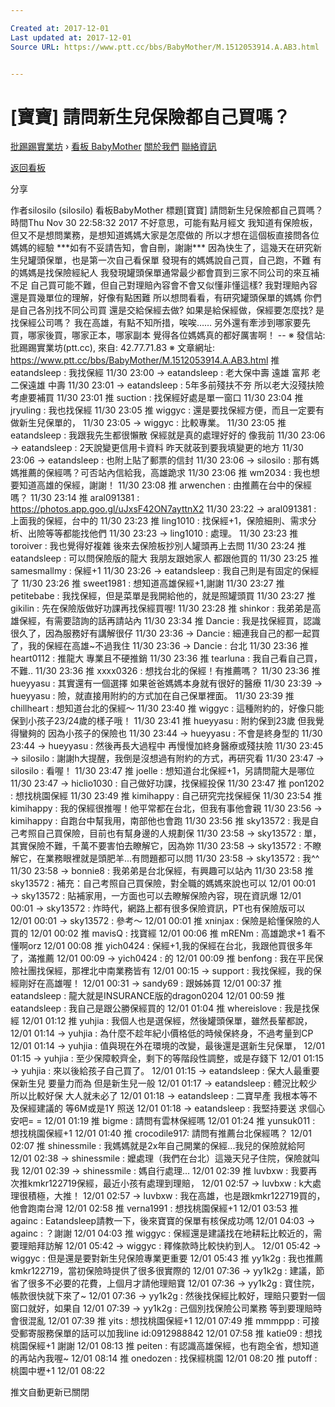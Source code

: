 ```yaml
---

Created at: 2017-12-01
Last updated at: 2017-12-01
Source URL: https://www.ptt.cc/bbs/BabyMother/M.1512053914.A.AB3.html


---
```


# [寶寶] 請問新生兒保險都自己買嗎？


[批踢踢實業坊](https://www.ptt.cc/) › [看板 BabyMother](https://www.ptt.cc/bbs/BabyMother/index.html) [關於我們](https://www.ptt.cc/about.html) [聯絡資訊](https://www.ptt.cc/contact.html)

[返回看板](https://www.ptt.cc/bbs/BabyMother/index.html)

分享

作者silosilo (silosilo)
看板BabyMother
標題\[寶寶\] 請問新生兒保險都自己買嗎？
時間Thu Nov 30 22:58:32 2017
不好意思，可能有點月經文 我知道有保險板，但又不是想問業務，是想知道媽媽大家是怎麼做的 所以才想在這個板直接問各位媽媽的經驗 \*\*\*如有不妥請告知，會自刪，謝謝\*\*\* 因為快生了，這幾天在研究新生兒罐頭保單，也是第一次自己看保單 發現有的媽媽說自己買，自己跑，不難 有的媽媽是找保險經紀人 我發現罐頭保單通常最少都會買到三家不同公司的來互補不足 自己買可能不難，但自己對理賠內容會不會又似懂非懂這樣? 我對理賠內容還是買幾單位的理解，好像有點困難 所以想問看看，有研究罐頭保單的媽媽 你們是自己各別找不同公司買 還是交給保經去做? 如果是給保經做，保經要怎麼找? 是找保經公司嗎？ 我在高雄，有點不知所措，唉唉…… 另外還有牽涉到哪家要先買，哪家後買，哪家正本，哪家副本 覺得各位媽媽真的都好厲害啊！ -- ※ 發信站: 批踢踢實業坊(ptt.cc), 來自: 42.77.71.83 ※ 文章網址: <https://www.ptt.cc/bbs/BabyMother/M.1512053914.A.AB3.html>
推 eatandsleep : 我找保經 11/30 23:00
→ eatandsleep : 老大保中壽 遠雄 富邦 老二保遠雄 中壽 11/30 23:01
→ eatandsleep : 5年多前殘扶不夯 所以老大沒殘扶險 考慮要補買 11/30 23:01
推 suction : 找保經好處是單一窗口 11/30 23:04
推 jryuling : 我也找保經 11/30 23:05
推 wiggyc : 還是要找保經方便，而且一定要有做新生兒保單的， 11/30 23:05
→ wiggyc : 比較專業。 11/30 23:05
推 eatandsleep : 我跟我先生都很懶散 保經就是真的處理好好的 像我前 11/30 23:06
→ eatandsleep : 2天說變更信用卡資料 昨天就荍到要我填變更的地方 11/30 23:06
→ eatandsleep : 也附上貼了郵票的信封 11/30 23:06
→ silosilo : 那有媽媽推薦的保經嗎？可否站內信給我，高雄跪求 11/30 23:06
推 wm2034 : 我也想要知道高雄的保經，謝謝！ 11/30 23:08
推 arwenchen : 由推薦在台中的保經嗎？ 11/30 23:14
推 aral091381 : <https://photos.app.goo.gl/uJxsF42ON7ayttnX2> 11/30 23:22
→ aral091381 : 上面我的保經，台中的 11/30 23:23
推 ling1010 : 找保經+1，保險細則、需求分析、出險等等都能找他們 11/30 23:23
→ ling1010 : 處理。 11/30 23:23
推 toroiver : 我也覺得好複雜 後來去保險板抄別人罐頭再上去問 11/30 23:24
推 eatandsleep : 可以問保險版的龍大 我朋友跟她家人 都跟他買的 11/30 23:25
推 samesmallmy : 保經+1 11/30 23:26
→ eatandsleep : 我自己則是有固定的保經了 11/30 23:26
推 sweet1981 : 想知道高雄保經+1,謝謝 11/30 23:27
推 petitebabe : 我找保經，但是菜單是我開給他的，就是照罐頭買 11/30 23:27
推 gikilin : 先在保險版做好功課再找保經買喔! 11/30 23:28
推 shinkor : 我弟弟是高雄保經，有需要諮詢的話再請站內 11/30 23:34
推 Dancie : 我是找保經買，認識很久了，因為服務好有講解很仔 11/30 23:36
→ Dancie : 細連我自己的都一起買了，我的保經在高雄~不過我住 11/30 23:36
→ Dancie : 台北 11/30 23:36
推 heart0112 : 推龍大 專業且不硬推銷 11/30 23:36
推 tearluna : 我自己看自己買，不難.. 11/30 23:36
推 xxxx0326 : 想找台北的保經！有推薦嗎？ 11/30 23:36
推 hueyyasu : 其實還有一個選擇 如果爸爸媽媽本身就有很好的醫療 11/30 23:39
→ hueyyasu : 險，就直接用附約的方式加在自己保單裡面。 11/30 23:39
推 chillheart : 想知道台北的保經～ 11/30 23:40
推 wiggyc : 這種附約的，好像只能保到小孩子23/24歲的樣子哦！ 11/30 23:41
推 hueyyasu : 附約保到23歲 但我覺得蠻夠的 因為小孩子的保險也 11/30 23:44
→ hueyyasu : 不會是終身型的 11/30 23:44
→ hueyyasu : 然後再長大過程中 再慢慢加終身醫療或殘扶險 11/30 23:45
→ silosilo : 謝謝h大提醒，我倒是沒想過有附約的方式，再研究看 11/30 23:47
→ silosilo : 看喔！ 11/30 23:47
推 joelle : 想知道台北保經+1，另請問龍大是哪位 11/30 23:47
→ hiclio1030 : 自己做好功課，找保經投保 11/30 23:47
推 pon1202 : 想找桃園保經 11/30 23:49
推 kimihappy : 自己研究完找保經保 11/30 23:54
推 kimihappy : 我的保經很推喔！他平常都在台北，但我有事他會親 11/30 23:56
→ kimihappy : 自跑台中幫我用，南部他也會跑 11/30 23:56
推 sky13572 : 我是自己考照自己買保險，目前也有幫身邊的人規劃保 11/30 23:58
→ sky13572 : 單，其實保險不難，千萬不要害怕去瞭解它，因為妳 11/30 23:58
→ sky13572 : 不瞭解它，在業務眼裡就是頭肥羊...有問題都可以問 11/30 23:58
→ sky13572 : 我^^ 11/30 23:58
→ bonnie8 : 我弟弟是台北保經，有興趣可以站內 11/30 23:58
推 sky13572 : 補充：自己考照自己買保險，對全職的媽媽來說也可以 12/01 00:01
→ sky13572 : 貼補家用，一方面也可以去瞭解保險內容，現在資訊爆 12/01 00:01
→ sky13572 : 炸時代，網路上都有很多保險資訊，PT也有保險版可以 12/01 00:01
→ sky13572 : 參考～ 12/01 00:01
推 xninjax : 保險是給懂保險的人買的 12/01 00:02
推 mavisQ : 找寶經 12/01 00:06
推 mRENm : 高雄跪求+1 看不懂啊orz 12/01 00:08
推 yich0424 : 保經+1,我的保經在台北，我跟他買很多年了，滿推薦 12/01 00:09
→ yich0424 : 的 12/01 00:09
推 benfong : 我在平民保險社團找保經，那裡北中南業務皆有 12/01 00:15
→ support : 我找保經，我的保經剛好在高雄喔！ 12/01 00:31
→ sandy69 : 跟姊姊買 12/01 00:37
推 eatandsleep : 龍大就是INSURANCE版的dragon0204 12/01 00:59
推 eatandsleep : 我自己是跟公勝保經買的 12/01 01:04
推 whereislove : 我是找保經 12/01 01:12
推 yuhjia : 我個人也是選保經，然後罐頭保單，雖然長輩都說， 12/01 01:14
→ yuhjia : 為什麼不趁年紀小價格低的時候保終身，不過考量到CP 12/01 01:14
→ yuhjia : 值與現在外在環境的改變，最後還是選新生兒保單， 12/01 01:15
→ yuhjia : 至少保障較齊全，剩下的等階段性調整，或是存錢下 12/01 01:15
→ yuhjia : 來以後給孩子自己買了。 12/01 01:15
→ eatandsleep : 保大人最重要 保新生兒 要量力而為 但是新生兒一般 12/01 01:17
→ eatandsleep : 體況比較少 所以比較好保 大人就未必了 12/01 01:18
→ eatandsleep : 二寶早產 我根本等不及保經建議的 等6M或是1Y 照送 12/01 01:18
→ eatandsleep : 我堅持要送 求個心安吧= = 12/01 01:19
推 bigme : 請問有雲林保經嗎 12/01 01:24
推 yunsuk011 : 想找桃園保經+1 12/01 01:40
推 crocodile917: 請問有推薦台北保經嗎？ 12/01 02:07
推 shinessmile : 我媽媽就是2x年自己開業的保經...我兒的保險就給阿 12/01 02:38
→ shinessmile : 嬤處理（我們在台北）這幾天兒子住院，保險就叫我 12/01 02:39
→ shinessmile : 媽自行處理... 12/01 02:39
推 luvbxw : 我要再次推kmkr122719保經，最近小孩有處理到理賠， 12/01 02:57
→ luvbxw : k大處理很積極，大推！ 12/01 02:57
→ luvbxw : 我在高雄，也是跟kmkr122719買的，他會跑南台灣 12/01 02:58
推 verna1991 : 想找桃園保經+1 12/01 03:53
推 againc : Eatandsleep請教一下，後來寶寶的保單有核保成功嗎 12/01 04:03
→ againc : ？謝謝 12/01 04:03
推 wiggyc : 保經還是建議找在地耕耘比較近的，需要理賠拜訪解 12/01 05:42
→ wiggyc : 釋條款時比較快約到人。 12/01 05:42
→ wiggyc : 但是還是要對新生兒保險專業更重要 12/01 05:43
推 yy1k2g : 我也推薦kmkr122719，當初保險時提供了很多很實際的 12/01 07:36
→ yy1k2g : 建議，節省了很多不必要的花費，上個月才請他理賠寶 12/01 07:36
→ yy1k2g : 寶住院，帳款很快就下來了~ 12/01 07:36
→ yy1k2g : 然後找保經比較好，理賠只要對一個窗口就好，如果自 12/01 07:39
→ yy1k2g : 己個別找保險公司業務 等到要理賠時會很混亂 12/01 07:39
推 yits : 想找桃園保經+1 12/01 07:49
推 mmmppp : 可接受郵寄服務保單的話可以加我line id:0912988842 12/01 07:58
推 katie09 : 想找桃園保經+1 謝謝 12/01 08:13
推 peiten : 有認識高雄保經，也有跑全省，想知道的再站內我喔~ 12/01 08:14
推 onedozen : 找保經桃園 12/01 08:20
推 putoff : 桃園中壢+1 12/01 08:22

推文自動更新已關閉

